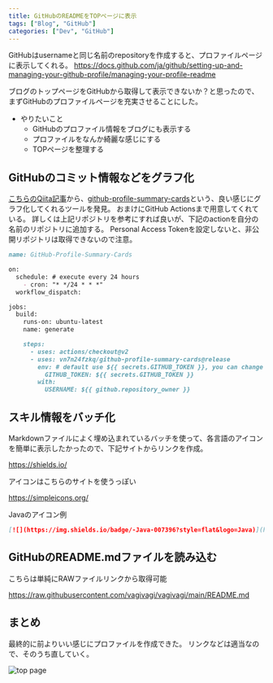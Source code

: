 ```yaml
---
title: GitHubのREADMEをTOPページに表示
tags: ["Blog", "GitHub"]
categories: ["Dev", "GitHub"]
---
```


GitHubはusernameと同じ名前のrepositoryを作成すると、プロファイルページに表示してくれる。
https://docs.github.com/ja/github/setting-up-and-managing-your-github-profile/managing-your-profile-readme

ブログのトップページをGitHubから取得して表示できないか？と思ったので、
まずGitHubのプロファイルページを充実させることにした。

- やりたいこと
  - GitHubのプロファイル情報をブログにも表示する
  - プロファイルをなんか綺麗な感じにする
  - TOPページを整理する

## GitHubのコミット情報などをグラフ化

[こちらのQiita記事](https://qiita.com/Hassan/items/134009209f5709f892b1)から、[github-profile-summary-cards](https://github.com/vn7n24fzkq/github-profile-summary-cards)という、良い感じにグラフ化してくれるツールを発見。
おまけにGitHub Actionsまで用意してくれている。
詳しくは上記リポジトリを参考にすれば良いが、下記のactionを自分の名前のリポジトリに追加する。
Personal Access Tokenを設定しないと、非公開リポジトリは取得できないので注意。

``` md
name: GitHub-Profile-Summary-Cards

on:
  schedule: # execute every 24 hours
    - cron: "* */24 * * *"
  workflow_dispatch:

jobs:
  build:
    runs-on: ubuntu-latest
    name: generate

    steps:
      - uses: actions/checkout@v2
      - uses: vn7n24fzkq/github-profile-summary-cards@release
        env: # default use ${{ secrets.GITHUB_TOKEN }}, you can change to your personal access token
          GITHUB_TOKEN: ${{ secrets.GITHUB_TOKEN }}
        with:
          USERNAME: ${{ github.repository_owner }}
```

## スキル情報をバッチ化

Markdownファイルによく埋め込まれているバッチを使って、各言語のアイコンを簡単に表示したかったので、下記サイトからリンクを作成。

https://shields.io/

アイコンはこちらのサイトを使うっぽい

https://simpleicons.org/

Javaのアイコン例
``` md
[![](https://img.shields.io/badge/-Java-007396?style=flat&logo=Java)](https://github.com/vagivagi)
```

## GitHubのREADME.mdファイルを読み込む

こちらは単純にRAWファイルリンクから取得可能

https://raw.githubusercontent.com/vagivagi/vagivagi/main/README.md

## まとめ

最終的に前よりいい感じにプロファイルを作成できた。
リンクなどは適当なので、そのうち直していく。

![top page](https://user-images.githubusercontent.com/3041628/107148384-1bf53e00-6996-11eb-907a-e4d3abbb1edd.png)
